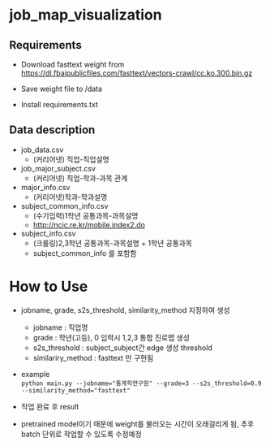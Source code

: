 # job_map_visualization

## Requirements

- Download fasttext weight from
  https://dl.fbaipublicfiles.com/fasttext/vectors-crawl/cc.ko.300.bin.gz

- Save weight file to /data

- Install requirements.txt

## Data description

- job_data.csv
  - (커리어넷) 직업-직업설명
- job_major_subject.csv
  - (커리어넷) 직업-학과-과목 관계
- major_info.csv
  - (커리어넷)학과-학과설명
- subject_common_info.csv
  - (수기입력)1학년 공통과목-과목설명
  - http://ncic.re.kr/mobile.index2.do
- subject_info.csv
  - (크롤링)2,3학년 공통과목-과목설명 + 1학년 공통과목
  - subject_common_info 를 포함함

# How to Use

- jobname, grade, s2s_threshold, similarity_method 지정하여 생성

  - jobname : 직업명
  - grade : 학년(고등), 0 입력시 1,2,3 통합 진로맵 생성
  - s2s_threshold : subject_subject간 edge 생성 threshold
  - similariry_method : fasttext 만 구현됨

- example  
  `python main.py --jobname="통계학연구원" --grade=3 --s2s_threshold=0.9 --similarity_method="fasttext"  `

- 작업 완료 후 result
- pretrained model이기 때문에 weight를 불러오는 시간이 오래걸리게 됨, 추후 batch 단위로 작업할 수 있도록 수정예정
